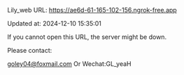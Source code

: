 Lily_web URL: https://ae6d-61-165-102-156.ngrok-free.app

Updated at: 2024-12-10 15:35:01

If you cannot open this URL, the server might be down.

Please contact: 

goley04@foxmail.com Or Wechat:GL_yeaH